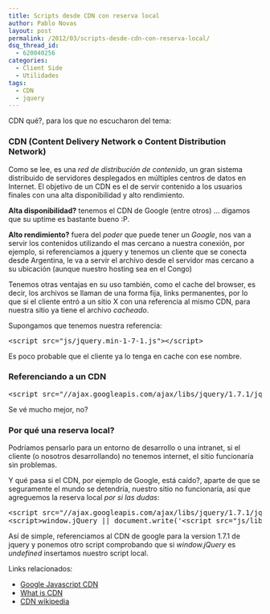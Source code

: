 ```yaml
---
title: Scripts desde CDN con reserva local
author: Pablo Novas
layout: post
permalink: /2012/03/scripts-desde-cdn-con-reserva-local/
dsq_thread_id:
  - 620040256
categories:
  - Client Side
  - Utilidades
tags:
  - CDN
  - jquery
---
```

CDN qué?, para los que no escucharon del tema: 

### CDN (Content Delivery Network o Content Distribution Network) 

Como se lee, es una *red de distribución de contenido*, un gran sistema distribuido de servidores desplegados en múltiples centros de datos en Internet. El objetivo de un CDN es el de servir contenido a los usuarios finales con una alta disponibilidad y alto rendimiento. 

**Alta disponibilidad?** tenemos el CDN de Google (entre otros) &#8230; digamos que su uptime es bastante bueno :P.

**Alto rendimiento?** fuera del *poder* que puede tener un *Google*, nos van a servir los contenidos utilizando el mas cercano a nuestra conexión, por ejemplo, si referenciamos a jquery y tenemos un cliente que se conecta desde Argentina, le va a servir el archivo desde el servidor mas cercano a su ubicación (aunque nuestro hosting sea en el Congo)

Tenemos otras ventajas en su uso también, como el cache del browser, es decir, los archivos se llaman de una forma fija, links permanentes, por lo que si el cliente entró a un sitio X con una referencia al mismo CDN, para nuestra sitio ya tiene el archivo *cacheado*.

<!--more-->

Supongamos que tenemos nuestra referencia:

<pre class="brush: xml; title: ; notranslate" title="">&lt;script src="js/jquery.min-1-7-1.js"&gt;&lt;/script&gt;
</pre>

Es poco probable que el cliente ya lo tenga en cache con ese nombre.

### Referenciando a un CDN

<pre class="brush: xml; title: ; notranslate" title="">&lt;script src="//ajax.googleapis.com/ajax/libs/jquery/1.7.1/jquery.min.js"&gt;&lt;/script&gt;
</pre>

Se vé mucho mejor, no?

### Por qué una reserva local?

Podríamos pensarlo para un entorno de desarrollo o una intranet, si el cliente (o nosotros desarrollando) no tenemos internet, el sitio funcionaría sin problemas.

Y qué pasa si el CDN, por ejemplo de Google, está caído?, aparte de que se seguramente el mundo se detendría, nuestro sitio no funcionaría, así que agreguemos la reserva local *por si las dudas*:

<pre class="brush: xml; title: ; notranslate" title="">&lt;script src="//ajax.googleapis.com/ajax/libs/jquery/1.7.1/jquery.min.js"&gt;&lt;/script&gt;
&lt;script&gt;window.jQuery || document.write('&lt;script src="js/libs/jquery-1.7.1.min.js"&gt;&lt;\/script&gt;')&lt;/script&gt;
</pre>

Así de simple, referenciamos al CDN de google para la version 1.7.1 de jquery y ponemos otro script comprobando que si *window.jQuery* es *undefined* insertamos nuestro script local.

Links relacionados:

  * [Google Javascript CDN][1]
  * [What is CDN][2]
  * [CDN wikipedia][3]

 [1]: http://code.google.com/intl/es-ES/apis/libraries/
 [2]: http://www.whatiscdn.org
 [3]: http://en.wikipedia.org/wiki/Content_delivery_network